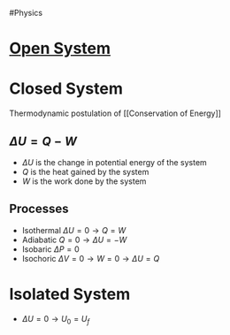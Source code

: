 #Physics 
# [Open System](https://www.tec-science.com/thermodynamics/thermodynamic-processes-in-open-systems/first-law-of-thermodynamics-for-open-systems-derivation/)
# Closed System
Thermodynamic postulation of [[Conservation of Energy]]
## $\displaystyle \Delta U=Q-W$
* $\displaystyle \Delta U$ is the change in potential energy of the system
* $\displaystyle Q$ is the heat gained by the system
* $\displaystyle W$ is the work done by the system
## Processes
* Isothermal $\displaystyle \Delta U=0\rightarrow Q=W$
* Adiabatic $\displaystyle Q=0\rightarrow \Delta U=-W$
* Isobaric $\displaystyle \Delta P=0$
* Isochoric $\displaystyle \Delta V=0\rightarrow W=0\rightarrow \Delta U=Q$
# Isolated System
* $\displaystyle \Delta U=0\rightarrow U_{0}=U_{f}$